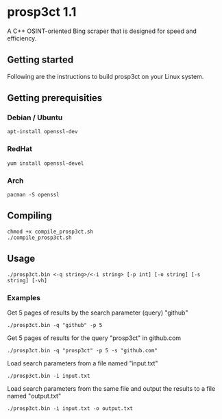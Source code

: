 # prosp3ct 1.1
A C++ OSINT-oriented Bing scraper that is designed for speed and efficiency.


## Getting started
Following are the instructions to build prosp3ct on your Linux system.

## Getting prerequisities
### Debian / Ubuntu
```
apt-install openssl-dev
```
### RedHat
```
yum install openssl-devel
```
### Arch
```
pacman -S openssl
```

## Compiling
```
chmod +x compile_prosp3ct.sh
./compile_prosp3ct.sh
```

## Usage
```
./prosp3ct.bin <-q string>/<-i string> [-p int] [-o string] [-s string] [-vh]
```
### Examples
Get 5 pages of results by the search parameter (query) "github"
```
./prosp3ct.bin -q "github" -p 5
```
Get 5 pages of results for the query "prosp3ct" in github.com
```
./prosp3ct.bin -q "prosp3ct" -p 5 -s "github.com"
```
Load search parameters from a file named "input.txt"
```
./prosp3ct.bin -i input.txt
```
Load search parameters from the same file and output the results to a file named "output.txt"
```
./prosp3ct.bin -i input.txt -o output.txt
```
